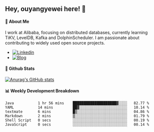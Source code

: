 ## Hey, ouyangyewei here! :wave:

#### :rocket: About Me
I work at Alibaba, focusing on distributed databases, currently learning TiKV, LevelDB, Kafka and DolphinScheduler. I am passionate about contributing to widely used open source projects.

- [![Linkedin](https://img.shields.io/badge/LinkedIn-ouyangyewei-blue)](https://www.linkedin.com/in/ouyangyewei/)
- [![Blog](https://img.shields.io/badge/Blog-yeweiouyang-orange)](https://blog.csdn.net/yeweiouyang)

#### :star2: Github Stats
[![Anurag's GitHub stats](https://github-readme-stats.vercel.app/api?username=ouyangyewei&show_icons=true&cache_seconds=3600&theme=tokyonight)](https://github.com/anuraghazra/github-readme-stats)

#### :bar_chart: Weekly Development Breakdown
<!--START_SECTION:waka-->

```text
Java           1 hr 56 mins    ████████████████████▓░░░░   82.77 %
YAML           14 mins         ██▓░░░░░░░░░░░░░░░░░░░░░░   10.14 %
textmate       6 mins          █▒░░░░░░░░░░░░░░░░░░░░░░░   04.86 %
Markdown       2 mins          ▒░░░░░░░░░░░░░░░░░░░░░░░░   01.79 %
Shell Script   0 secs          ░░░░░░░░░░░░░░░░░░░░░░░░░   00.19 %
JavaScript     0 secs          ░░░░░░░░░░░░░░░░░░░░░░░░░   00.14 %
```

<!--END_SECTION:waka-->
